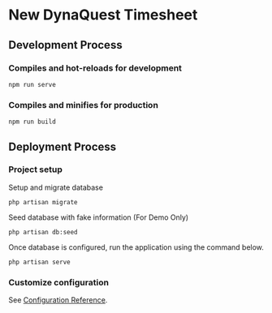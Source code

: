 # New DynaQuest Timesheet

## Development Process

### Compiles and hot-reloads for development

```
npm run serve
```

### Compiles and minifies for production

```
npm run build
```

## Deployment Process

### Project setup

Setup and migrate database

```
php artisan migrate
```

Seed database with fake information (For Demo Only)

```
php artisan db:seed
```

Once database is configured, run the application using the command below.

```
php artisan serve
```

### Customize configuration

See [Configuration Reference](https://cli.vuejs.org/config/).

